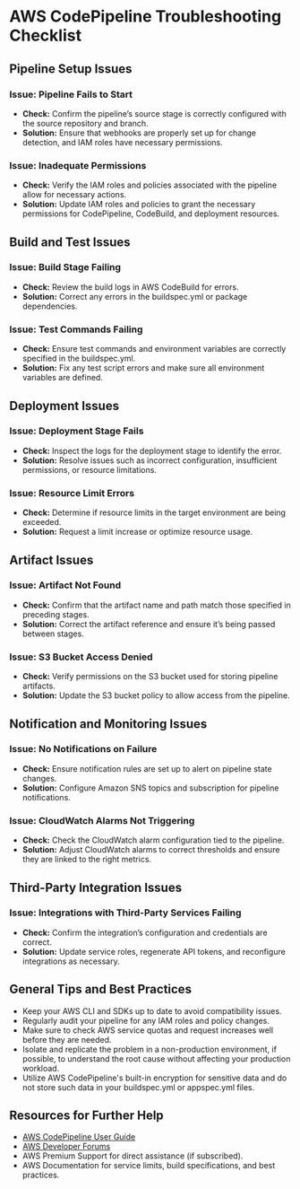 # AWS CodePipeline Troubleshooting Checklist

## Pipeline Setup Issues

### Issue: Pipeline Fails to Start
- **Check:** Confirm the pipeline’s source stage is correctly configured with the source repository and branch.
- **Solution:** Ensure that webhooks are properly set up for change detection, and IAM roles have necessary permissions.

### Issue: Inadequate Permissions
- **Check:** Verify the IAM roles and policies associated with the pipeline allow for necessary actions.
- **Solution:** Update IAM roles and policies to grant the necessary permissions for CodePipeline, CodeBuild, and deployment resources.

## Build and Test Issues

### Issue: Build Stage Failing
- **Check:** Review the build logs in AWS CodeBuild for errors.
- **Solution:** Correct any errors in the buildspec.yml or package dependencies.

### Issue: Test Commands Failing
- **Check:** Ensure test commands and environment variables are correctly specified in the buildspec.yml.
- **Solution:** Fix any test script errors and make sure all environment variables are defined.

## Deployment Issues

### Issue: Deployment Stage Fails
- **Check:** Inspect the logs for the deployment stage to identify the error.
- **Solution:** Resolve issues such as incorrect configuration, insufficient permissions, or resource limitations.

### Issue: Resource Limit Errors
- **Check:** Determine if resource limits in the target environment are being exceeded.
- **Solution:** Request a limit increase or optimize resource usage.

## Artifact Issues

### Issue: Artifact Not Found
- **Check:** Confirm that the artifact name and path match those specified in preceding stages.
- **Solution:** Correct the artifact reference and ensure it’s being passed between stages.

### Issue: S3 Bucket Access Denied
- **Check:** Verify permissions on the S3 bucket used for storing pipeline artifacts.
- **Solution:** Update the S3 bucket policy to allow access from the pipeline.

## Notification and Monitoring Issues

### Issue: No Notifications on Failure
- **Check:** Ensure notification rules are set up to alert on pipeline state changes.
- **Solution:** Configure Amazon SNS topics and subscription for pipeline notifications.

### Issue: CloudWatch Alarms Not Triggering
- **Check:** Check the CloudWatch alarm configuration tied to the pipeline.
- **Solution:** Adjust CloudWatch alarms to correct thresholds and ensure they are linked to the right metrics.

## Third-Party Integration Issues

### Issue: Integrations with Third-Party Services Failing
- **Check:** Confirm the integration’s configuration and credentials are correct.
- **Solution:** Update service roles, regenerate API tokens, and reconfigure integrations as necessary.

## General Tips and Best Practices

- Keep your AWS CLI and SDKs up to date to avoid compatibility issues.
- Regularly audit your pipeline for any IAM roles and policy changes.
- Make sure to check AWS service quotas and request increases well before they are needed.
- Isolate and replicate the problem in a non-production environment, if possible, to understand the root cause without affecting your production workload.
- Utilize AWS CodePipeline's built-in encryption for sensitive data and do not store such data in your buildspec.yml or appspec.yml files.

## Resources for Further Help

- [AWS CodePipeline User Guide](https://docs.aws.amazon.com/codepipeline/latest/userguide/welcome.html)
- [AWS Developer Forums](https://forums.aws.amazon.com/forum.jspa?forumID=230)
- AWS Premium Support for direct assistance (if subscribed).
- AWS Documentation for service limits, build specifications, and best practices.


